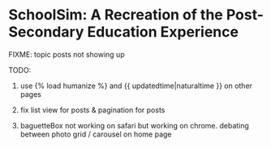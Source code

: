 # SchoolSim: A Recreation of the Post-Secondary Education Experience

FIXME: topic posts not showing up

TODO:

1. use {% load humanize %} and {{ updatedtime|naturaltime }} on other pages

2. fix list view for posts & pagination for posts

3. baguetteBox not working on safari but working on chrome. debating between photo grid / carousel on home page 